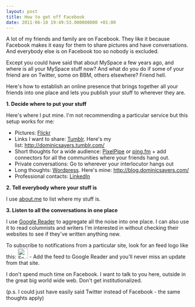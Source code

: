 ```yaml
---
layout: post
title: How to get off Facebook
date: 2011-06-10 19:49:53.000000000 +01:00
---
```

A lot of my friends and family are on Facebook. They like it because Facebook makes it easy for them to share pictures and have conversations. And everybody else is on Facebook too so nobody is excluded.

Except you could have said that about MySpace a few years ago, and where is all your MySpace stuff now? And what do you do if some of your friend are on Twitter, some on BBM, others elsewhere? Friend hell.

Here's how to establish an online presence that brings together all your friends into one place and lets you publish your stuff to wherever they are.

<strong>1. Decide where to put your stuff</strong>

Here's where I put mine. I'm not recommending a particular service but this setup works for me:
<ul>
	<li>Pictures: <a href="http://www.flickr.com/photos/dominicsayers" target="_blank">Flickr</a></li>
	<li>Links I want to share: <a href="http://www.tumblr.com" target="_blank">Tumblr</a>. Here's my list: <a href="http://dominicsayers.tumblr.com/" target="_blank">http://dominicsayers.tumblr.com/</a></li>
	<li>Short thoughts for a wide audience: <a href="http://pixelpipe.com/" target="_blank">PixelPipe</a> or <a href="http://ping.fm/" target="_blank">ping.fm</a> + add connectors for all the communities where your friends hang out.</li>
	<li>Private conversations: Go to wherever your interlocutor hangs out</li>
	<li>Long thoughts: <a href="http://wordpress.com/" target="_blank">Wordpress</a>. Here's mine: <a href="http://blog.dominicsayers.com/">http://blog.dominicsayers.com/</a></li>
	<li>Professional contacts: <a href="http://uk.linkedin.com/in/dominicsayers" target="_blank">LinkedIn</a></li>
</ul>
<strong>2. Tell everybody where your stuff is</strong>

I use <a href="http://about.me/dominicsayers" target="_blank">about.me</a> to list where my stuff is.

<strong>3. Listen to all the conversations in one place</strong>

I use <a href="http://www.google.com/reader" target="_blank">Google Reader</a> to aggregate all the noise into one place. I can also use it to read columnists and writers I'm interested in without checking their websites to see if they've written anything new.

To subscribe to notifications from a particular site, look for an feed logo like this: <img class="alignnone" title="Feed icon" src="http://www.feedicons.com/images/feed-icon-28x28.png" alt="Feed icon" width="28" height="28" /> - Add the feed to Google Reader and you'll never miss an update from that site.

I don't spend much time on Facebook. I want to talk to you here, outside in the great big world wide web. Don't get institutionalized.

(p.s. I could just have easily said Twitter instead of Facebook - the same thoughts apply)
